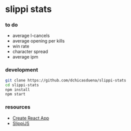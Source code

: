 # slippi stats

### to do
- average l-cancels
- average opening per kills
- win rate
- character spread
- average ipm

### development
```sh
git clone https://github.com/dchicasduena/slippi-stats
cd slippi-stats
npm install
npm start
```

### resources
- [Create React App](https://github.com/facebook/create-react-app)
- [SlippiJS](https://github.com/project-slippi/slippi-js)
